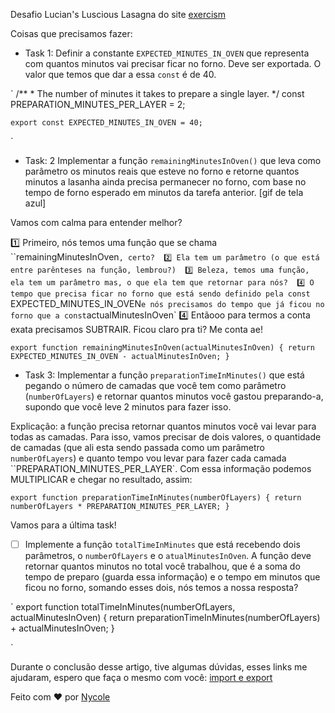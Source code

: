 Desafio Lucian's Luscious Lasagna do site [exercism](https://exercism.org/dashboard)


Coisas que precisamos fazer:
- Task 1: Definir a constante `EXPECTED_MINUTES_IN_OVEN` que representa com quantos minutos vai precisar ficar no forno. Deve ser exportada. O valor que temos que dar a essa `const` é de 40.

`
    /**
        * The number of minutes it takes to prepare a single layer.
    */
    const PREPARATION_MINUTES_PER_LAYER = 2;

    export const EXPECTED_MINUTES_IN_OVEN = 40;
`

- Task: 2 Implementar a função `remainingMinutesInOven()` que leva como parâmetro os minutos reais que esteve no forno e retorne quantos minutos a lasanha ainda precisa permanecer no forno, com base no tempo de forno esperado em minutos da tarefa anterior.
[gif de tela azul]

Vamos com calma para entender melhor? 

1️⃣ Primeiro, nós temos uma função que se chama ``remainingMinutesInOven`, certo? 
2️⃣ Ela tem um parâmetro (o que está entre parênteses na função, lembrou?) 
3️⃣ Beleza, temos uma função, ela tem um parâmetro mas, o que ela tem que retornar para nós? 
4️⃣ O tempo que precisa ficar no forno que está sendo definido pela const `EXPECTED_MINUTES_IN_OVEN` e nós precisamos do tempo que já ficou no forno que a const `actualMinutesInOven`
4️⃣ Entãooo para termos a conta exata precisamos SUBTRAIR. Ficou claro pra ti? Me conta ae!

`
    export function remainingMinutesInOven(actualMinutesInOven) {
    return EXPECTED_MINUTES_IN_OVEN - actualMinutesInOven;
}
`

- Task 3: Implementar a função `preparationTimeInMinutes()` que está pegando o número de camadas que você tem como parâmetro (`numberOfLayers`) e retornar quantos minutos você gastou preparando-a, supondo que você leve 2 minutos para fazer isso.

Explicação: a função precisa retornar quantos minutos você vai levar para todas as camadas. Para isso, vamos precisar de dois valores, o quantidade de camadas (que ali esta sendo passada como um parâmetro `numberOfLayers`) e quanto tempo vou levar para fazer cada camada ``PREPARATION_MINUTES_PER_LAYER`. Com essa informação podemos MULTIPLICAR e chegar no resultado, assim:

`
    export function preparationTimeInMinutes(numberOfLayers) {
    return numberOfLayers * PREPARATION_MINUTES_PER_LAYER;
    }
`

Vamos para a última task!

- [ ] Implemente a função `totalTimeInMinutes` que está recebendo dois parâmetros, o `numberOfLayers` e o `atualMinutesInOven`. A função deve retornar quantos minutos no total você trabalhou, que é a soma do tempo de preparo (guarda essa informação) e o tempo em minutos que ficou no forno, somando esses dois, nós temos a nossa resposta?

`
    export function totalTimeInMinutes(numberOfLayers, actualMinutesInOven) {
        return preparationTimeInMinutes(numberOfLayers) + actualMinutesInOven;
    }

`


Durante o conclusão desse artigo, tive algumas dúvidas, esses links me ajudaram, espero que faça o mesmo com você: 
[import e export](https://blog.betrybe.com/tecnologia/import-e-export/#3)

Feito com ❤ por [Nycole](https://github.com/nycolexavier)